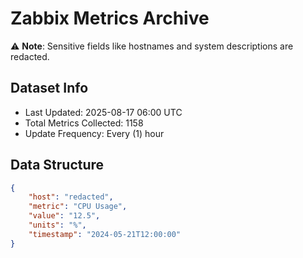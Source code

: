 # Zabbix Metrics Archive

⚠️ **Note**: Sensitive fields like hostnames and system descriptions are redacted.

## Dataset Info
- Last Updated: 2025-08-17 06:00 UTC
- Total Metrics Collected: 1158
- Update Frequency: Every (1) hour

## Data Structure
```json
{
    "host": "redacted",
    "metric": "CPU Usage",
    "value": "12.5",
    "units": "%",
    "timestamp": "2024-05-21T12:00:00"
}
```
